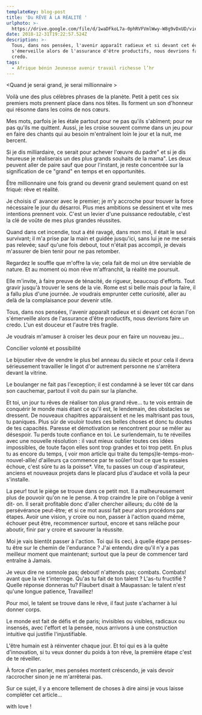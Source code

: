 ```yaml
---
templateKey: blog-post
title: 'Du RÊVE À LA RÉALITÉ '
urlphoto: >-
  https://drive.google.com/file/d/1waDFkoL7a-0phRVFVmlWwy-W8g9vDxUD/view?usp=drivesdk
date: 2018-12-31T19:22:57.524Z
description: >-
  Tous, dans nos pensées, l'avenir apparaît radieux et si devant cet écran l'on
  s'émerveille alors de l'assurance d'être productifs, nous devrions faire un
  credo. 
tags:
  - Afrique bénin Jeunesse avenir travail richesse l’hr
---
```

<Quand je serai grand, je serai millionnaire >



Voilà une des plus célèbres phrases de la planète. Petit à petit ces six premiers mots prennent place dans nos têtes. Ils forment un son d'honneur qui résonne dans les coins de nos cœurs.



Mes mots, parfois je les étale partout pour ne pas qu'ils s'abîment; pour ne pas qu'ils me quittent. Aussi, je les croise souvent comme dans un jeu pour en faire des chants qui au besoin m'entraînent loin le jour et la nuit, me bercent.



Si je dis milliardaire, ce serait pour achever l'œuvre du padre" et si je dis heureuse je réaliserais un des plus grands souhaits de la mama". Les deux peuvent aller de paire sauf que pour l'instant, je reste concentrée sur la signification de ce "grand" en temps et en opportunités.



Être millionnaire une fois grand ou devenir grand seulement quand on est friqué: rêve et réalité.



Je choisis d' avancer avec le premier; je m'y accroche pour trouver la force nécessaire le jour du désarroi. Plus mes ambitions se dessinent et vite mes intentions prennent voix. C'est un levier d'une puissance redoutable, c'est la clé de voûte de mes plus grandes réussites.



Quand dans cet incendie, tout a été ravagé, dans mon moi, il était le seul survivant; il m'a prise par la main et guidée jusqu'ici, sans lui je ne me serais pas relevée; sauf qu'une fois debout, tout n'était pas accompli, je devais m'assurer de bien tenir pour ne pas retomber.



Regardez le souffle que m'offre la vie; cela fait de moi un être serviable de nature. Et au moment où mon rêve m'affranchit, la réalité me poursuit.



Elle m'invite, à faire preuve de ténacité, de rigueur, beaucoup d'efforts. Tout gravir jusqu'à trouver le sens de la vie. Rome est si belle mais pour la faire, il a fallu plus d'une journée. Je voudrais emprunter cette curiosité, aller au delà de la complaisance pour devenir utile.



Tous, dans nos pensées, l'avenir apparaît radieux et si devant cet écran l'on s'émerveille alors de l'assurance d'être productifs, nous devrions faire un credo. L'un est douceur et l'autre très fragile.



Je voudrais m'amuser à croiser les deux pour en faire un nouveau jeu...



Concilier volonté et possibilité



Le bijoutier rêve de vendre le plus bel anneau du siècle et pour cela il devra sérieusement travailler le lingot d'or autrement personne ne s'arrêtera devant la vitrine.



Le boulanger ne fait pas l'exception; il est condamné à se lever tôt car dans son cauchemar, partout il voit du pain sur la planche.



Et toi, un jour tu rêves de réaliser ton plus grand rêve... tu te vois entrain de conquérir le monde mais étant ce qu'il est, le lendemain, des obstacles se dressent. De nouveaux chapitres apparaissent et ne les maîtrisant pas tous, tu paniques. Plus sûr de vouloir toutes ces belles choses et donc tu doutes de tes capacités. Paresse et démotivation se rencontrent pour se mêler au désespoir. Tu perds toute confiance en toi. Le surlendemain, tu te réveilles avec une nouvelle résolution : il vaut mieux oublier toutes ces idées impossibles, de toute façon elles sont trop grandes et toi trop petit. En plus tu as encore du temps, ( voir mon article qui traite du temps)le-temps-mon-nouvel-allie/ d'ailleurs ça commence par te soûler! tout ce que tu essaies échoue, c'est sûre tu as la poisse*. Vite, tu passes un coup d'aspirateur, anciens et nouveaux projets dans le placard plus d'audace et voilà la peur s'installe.



La peur! tout le piège se trouve dans ce petit mot. Il a malheureusement plus de pouvoir qu'on ne le pense. A trop craindre le pire on l'oblige à venir dit- on. Il serait profitable donc d'aller chercher ailleurs; du côté de la persévérance peut-être; et si ce mot aussi fait peur alors procédons par étapes. Avoir une vision, y croire ou non, passer à l'action quand même, échouer peut être, recommencer surtout, encore et sans relâche pour aboutir, finir par y croire et savourer la réussite.



Moi je vais bientôt passer à l'action. Toi qui lis ceci, à quelle étape penses-tu être sur le chemin de l'endurance ? J'ai entendu dire qu'il n'y a pas meilleur moment que maintenant; surtout que la peur de commencer tard entraîne à Jamais.



Je veux dire ne somnole pas; debout! n'attends pas; combats. Combats! avant que la vie t'interroge. Qu'as tu fait de ton talent ? L'as-tu fructifié ? Quelle réponse donneras tu? Flaubert disait à Maupassan: le talent n'est qu'une longue patience, Travaillez!



Pour moi, le talent se trouve dans le rêve, il faut juste s'acharner à lui donner corps.



Le monde est fait de défis et de paris; invisibles ou visibles, radicaux ou insensés, avec l'effort et la pensée, nous arrivons à une construction intuitive qui justifie l'injustifiable.



L'être humain est à réinventer chaque jour. Et toi qui es à la quête d'innovation, si tu veux donner du poids à ton rêve, la première étape c'est de te réveiller.



À force d'en parler, mes pensées montent créscendo, je vais devoir raccrocher sinon je ne m'arrêterai pas.



Sur ce sujet, il y a encore tellement de choses à dire ainsi je vous laisse compléter cet article...



with love !

